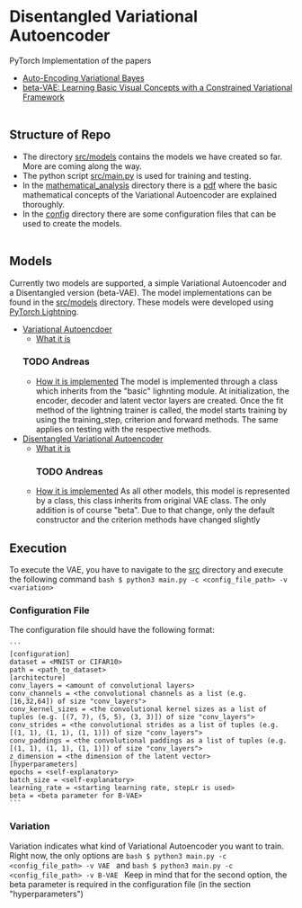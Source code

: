 # Disentangled Variational Autoencoder

PyTorch Implementation of the papers
- [Auto-Encoding Variational Bayes](https://arxiv.org/abs/1312.6114)
- [beta-VAE: Learning Basic Visual Concepts with a Constrained Variational Framework](https://openreview.net/forum?id=Sy2fzU9gl)
<br> </br>


## Structure of Repo

- The directory [src/models](src/models) contains the models we have created so far. More are coming along the way.
- The python script [src/main.py](src/main.py) is used for training and testing.
- In the [mathematical_analysis](mathematical_analysis) directory there is a [pdf](mathematical_analysis/vae_maths.pdf) where the basic mathematical concepts of the Variational Autoencoder are explained thoroughly.
- In the [config](config) directory there are some configuration files that can be used to create the models.
<br> </br>


## Models
Currently two models are supported, a simple Variational Autoencoder and a Disentangled version (beta-VAE). The model implementations can be found in the [src/models](src/models) directory. These models were developed using [PyTorch Lightning](https://www.pytorchlightning.ai/).

- [Variational Autoencdoer](src/models/vae.py)
    - <u>What it is</u>
     ### TODO Andreas
    - <u>How it is implemented</u>
      The model is implemented through a class which inherits from the "basic" lighnting module. At initialization, the encoder, decoder and latent vector layers         are created. Once the fit method of the lightning trainer is called, the model starts training by using the training_step, criterion and forward methods. The       same applies on testing with the respective methods. 
- [Disentangled Variational Autoencoder](src/models/beta_vae.py)
    - <u>What it is</u>
      ### TODO Andreas
    - <u>How it is implemented</u>
      As all other models, this model is represented by a class, this class inherits from original VAE class. The only addition is of course "beta". Due to that           change, only the default constructor and the criterion methods have changed slightly
      
      
## Execution
To execute the VAE, you have to navigate to the [src](src) directory and execute the following command
    ```bash
    $ python3 main.py -c <config_file_path> -v <variation>
    ```
### Configuration File
The configuration file should have the following format:

    ```
    [configuration]
    dataset = <MNIST or CIFAR10>
    path = <path_to_dataset>
    [architecture]
    conv_layers = <amount of convolutional layers>
    conv_channels = <the convolutional channels as a list (e.g. [16,32,64]) of size "conv_layers">
    conv_kernel_sizes = <the convolutional kernel sizes as a list of tuples (e.g. [(7, 7), (5, 5), (3, 3)]) of size "conv_layers">
    conv_strides = <the convolutional strides as a list of tuples (e.g. [(1, 1), (1, 1), (1, 1)]) of size "conv_layers">
    conv_paddings = <the convolutional paddings as a list of tuples (e.g. [(1, 1), (1, 1), (1, 1)]) of size "conv_layers">
    z_dimension = <the dimension of the latent vector>
    [hyperparameters]
    epochs = <self-explanatory>
    batch_size = <self-explanatory>
    learning_rate = <starting learning rate, stepLr is used>
    beta = <beta parameter for B-VAE>
    ```
    
### Variation
Variation indicates what kind of Variational Autoencoder you want to train. Right now, the only options are
    ```bash
    $ python3 main.py -c <config_file_path> -v VAE
    ```
    and
    ```bash
    $ python3 main.py -c <config_file_path> -v B-VAE
    ```
Keep in mind that for the second option, the beta parameter is required in the configuration file (in the section "hyperparameters")
    
